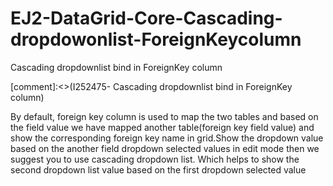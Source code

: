 # EJ2-DataGrid-Core-Cascading-dropdowonlist-ForeignKeycolumn
Cascading dropdownlist bind in ForeignKey column

[comment]:<>(I252475- Cascading dropdownlist bind in ForeignKey column)

By default, foreign key column is used to map the two tables and based on the field value we have mapped another table(foreign key field value) and show the corresponding foreign key name in grid.Show the dropdown value based on the another
 field dropdown selected values in edit mode then we suggest you to use cascading dropdown list. Which helps to show the second dropdown list value based on the first dropdown selected value
